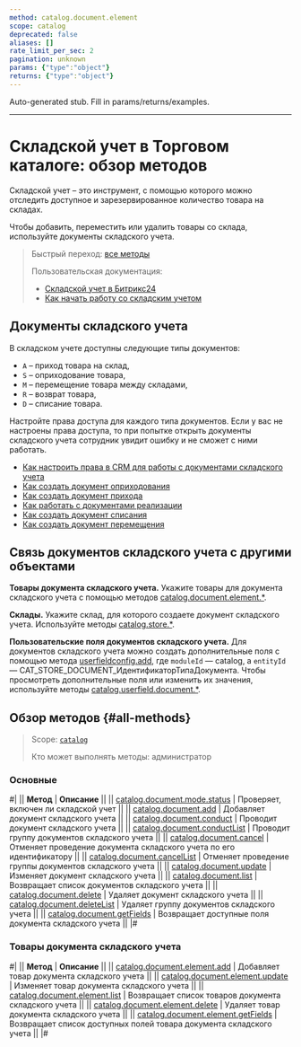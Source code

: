 ```yaml
---
method: catalog.document.element
scope: catalog
deprecated: false
aliases: []
rate_limit_per_sec: 2
pagination: unknown
params: {"type":"object"}
returns: {"type":"object"}
---
```


Auto-generated stub. Fill in params/returns/examples.

---

# Складской учет в Торговом каталоге: обзор методов

Складской учет – это инструмент, с помощью которого можно отследить  доступное и зарезервированное количество товара на складах.

Чтобы добавить, переместить или удалить товары со склада, используйте документы складского учета.

> Быстрый переход: [все методы](#all-methods)
> 
> Пользовательская документация: 
> - [Складской учет в Битрикс24](https://helpdesk.bitrix24.ru/open/17792018)
> - [Как начать работу со складским учетом](https://helpdesk.bitrix24.ru/open/17792114/)

## Документы складского учета

В складском учете доступны следующие типы документов:
- `A` – приход товара на склад,
- `S` – оприходование товара,
- `M` – перемещение товара между складами,
- `R` – возврат товара,
- `D` – списание товара.

Настройте права доступа для каждого типа документов. Если у вас не настроены права доступа, то при попытке открыть документы складского учета сотрудник увидит ошибку и не сможет с ними работать.



- [Как настроить права в CRM для работы с документами складского учета](https://helpdesk.bitrix24.ru/open/15955386)
- [Как создать документ оприходования](https://helpdesk.bitrix24.ru/open/22524122)
- [Как создать документ прихода](https://helpdesk.bitrix24.ru/open/22558126)
- [Как работать с документами реализации](https://helpdesk.bitrix24.ru/open/18563126)
- [Как создать документ списания](https://helpdesk.bitrix24.ru/open/23095486/)
- [Как создать документ перемещения](https://helpdesk.bitrix24.ru/open/23094464/)



## Связь документов складского учета с другими объектами

**Товары документа складского учета.** Укажите товары для документа складского учета с помощью методов [catalog.document.element.*](./document-element/index.md).

**Склады.** Укажите склад, для которого создаете документ складского учета. Используйте методы [catalog.store.*](../store/index.md).

**Пользовательские поля документов складского учета.** Для документов складского учета можно создать дополнительные поля с помощью метода [userfieldconfig.add](../../crm/universal/userfieldconfig/userfieldconfig/userfieldconfig-add.md), где `moduleId` — catalog, а `entityId` — CAT_STORE_DOCUMENT_ИдентификаторТипаДокумента. Чтобы просмотреть дополнительные поля или изменить их значения, используйте методы [catalog.userfield.document.*](../userfield-document/index.md).

## Обзор методов {#all-methods}

> Scope: [`catalog`](../../scopes/permissions.md)
>
> Кто может выполнять методы: администратор

### Основные

#|
|| **Метод** | **Описание** ||
|| [catalog.document.mode.status](./catalog-document-mode-status.md) | Проверяет, включен ли складской учет ||
|| [catalog.document.add](./catalog-document-add.md) | Добавляет документ складского учета ||
|| [catalog.document.conduct](./catalog-document-conduct.md) | Проводит документ складского учета ||
|| [catalog.document.conductList](./catalog-document-conduct-list.md) | Проводит группу документов складского учета ||
|| [catalog.document.cancel](./catalog-document-cancel.md) | Отменяет проведение документа складского учета по его идентификатору ||
|| [catalog.document.cancelList](./catalog-document-cancel-list.md) | Отменяет проведение группы документов складского учета ||
|| [catalog.document.update](./catalog-document-update.md) | Изменяет документ складского учета ||
|| [catalog.document.list](./catalog-document-list.md) | Возвращает список документов складского учета ||
|| [catalog.document.delete](./catalog-document-delete.md) | Удаляет документ складского учета ||
|| [catalog.document.deleteList](./catalog-document-delete-list.md) | Удаляет группу документов складского учета ||
|| [catalog.document.getFields](./catalog-document-get-fields.md) | Возвращает доступные поля документа складского учета ||
|#

### Товары документа складского учета

#|
|| **Метод** | **Описание** ||
|| [catalog.document.element.add](./document-element/catalog-document-element-add.md) | Добавляет товар документа складского учета ||
|| [catalog.document.element.update](./document-element/catalog-document-element-update.md) | Изменяет товар документа складского учета ||
|| [catalog.document.element.list](./document-element/catalog-document-element-list.md) | Возвращает список товаров документа складского учета ||
|| [catalog.document.element.delete](./document-element/catalog-document-element-delete.md) | Удаляет товар документа складского учета ||
|| [catalog.document.element.getFields](./document-element/catalog-document-element-get-fields.md) | Возвращает список доступных полей товара документа складского учета ||
|#

